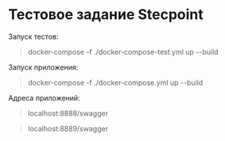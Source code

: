 <h1> Тестовое задание Stecpoint </h1>

Запуск тестов:

> docker-compose -f ./docker-compose-test.yml up --build

Запуск приложения:

> docker-compose -f ./docker-compose.yml up --build

Адреса приложений:

> localhost:8888/swagger

> localhost:8889/swagger